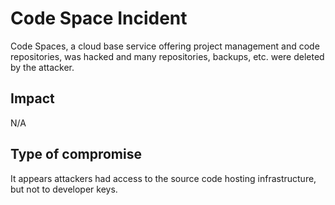 # Code Space Incident

Code Spaces, a cloud base service offering project management and code repositories,
was hacked and many repositories, backups, etc. were deleted by the attacker.

## Impact

N/A

## Type of compromise

It appears attackers had access to the source code hosting infrastructure,
but not to developer keys.

